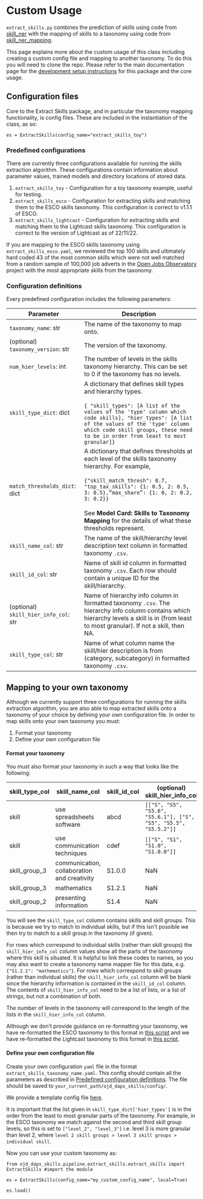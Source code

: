 # Custom Usage

`extract_skills.py` combines the prediction of skills using code from [skill_ner](https://github.com/nestauk/ojd_daps_skills/tree/dev/ojd_daps_skills/pipeline/skill_ner) with the mapping of skills to a taxonomy using code from [skill_ner_mapping](https://github.com/nestauk/ojd_daps_skills/tree/dev/ojd_daps_skills/pipeline/skill_ner_mapping).

This page explains more about the custom usage of this class including creating a custom config file and mapping to another taxonomy. To do this you will need to clone the repo. Please refer to the main documentation page for the [development setup instructions](https://nestauk.github.io/ojd_daps_skills/build/html/about.html#development-a-name-development-a) for this package and the core usage.

## Configuration files <a name="config_files"></a>

Core to the Extract Skills package, and in particular the taxonomy mapping functionality, is config files. These are included in the instantiation of the class, as so:

```
es = ExtractSkills(config_name="extract_skills_toy")
```

### Predefined configurations <a name="predefined_config"></a>

There are currently three configurations available for running the skills extraction algorithm. These configurations contain information about parameter values, trained models and directory locations of stored data.

1. `extract_skills_toy` - Configuration for a toy taxonomy example, useful for testing.
2. `extract_skills_esco` - Configuration for extracting skills and matching them to the ESCO skills taxonomy. This configuration is correct to v1.1.1 of ESCO.
3. `extract_skills_lightcast` - Configuration for extracting skills and matching them to the Lightcast skills taxonomy. This configuration is correct to the version of Lightcast as of 22/11/22.

If you are mapping to the ESCO skills taxonomy using `extract_skills_esco.yaml`, we reviewed the top 100 skills and ultimately hard coded 43 of the most common skills which were not well matched from a random sample of 100,000 job adverts in the [Open Jobs Observatory](https://www.nesta.org.uk/data-visualisation-and-interactive/open-jobs-observatory/) project with the most appropriate skills from the taxonomy.

### Configuration definitions <a name="config_defs"></a>

Every predefined configuration includes the following parameters:

| Parameter                             | Description                                                                                                                                                                                                                                                                                                                                  |
| ------------------------------------- | -------------------------------------------------------------------------------------------------------------------------------------------------------------------------------------------------------------------------------------------------------------------------------------------------------------------------------------------- |
| `taxonomy_name`: str                  | The name of the taxonomy to map onto.                                                                                                                                                                                                                                                                                                        |
| (optional) `taxonomy_version`: str    | The version of the taxonomy.                                                                                                                                                                                                                                                                                                                 |
| `num_hier_levels`: int                | The number of levels in the skills taxonomy hierarchy. This can be set to 0 if the taxonomy has no levels.                                                                                                                                                                                                                                   |
| `skill_type_dict`: dict               | A dictionary that defines skill types and hierarchy types. <br /><br /> `{ "skill_types": [A list of the values of the 'type' column which code skills], "hier_types": [A list of the values of the 'type' column which code skill groups, these need to be in order from least to most granular]}`                                          |
| `match_thresholds_dict`: dict         | A dictionary that defines thresholds at each level of the skills taxonomy hierarchy. For example,<br /> <br /> `{"skill_match_thresh": 0.7, "top_tax_skills": {1: 0.5, 2: 0.5, 3: 0.5},“max_share”: {1: 0, 2: 0.2, 3: 0.2}}`<br /> <br /> See **Model Card: Skills to Taxonomy Mapping** for the details of what these thresholds represent. |
| `skill_name_col`: str                 | The name of the skill/hierarchy level description text column in formatted taxonomy `.csv`.                                                                                                                                                                                                                                                  |
| `skill_id_col`: str                   | Name of skill id column in formatted taxonomy `.csv`. Each row should contain a unique ID for the skill/hierarchy.                                                                                                                                                                                                                           |
| (optional) `skill_hier_info_col`: str | Name of hierarchy info column in formatted taxonomy `.csv`. The hierarchy info column contains which hierarchy levels a skill is in (from least to most granular). If not a skill, then NA.                                                                                                                                                  |
| `skill_type_col`: str                 | Name of what column name the skill/hier description is from (category, subcategory) in formatted taxonomy `.csv`.                                                                                                                                                                                                                            |

## Mapping to your own taxonomy <a name="mapping"></a>

Although we currently support three configurations for running the skills extraction algorithm, you are also able to map extracted skills onto a taxonomy of your choice by defining your own configuration file. In order to map skills onto your own taxonomy you must:

1. Format your taxonomy
2. Define your own configuration file

#### Format your taxonomy <a name="format_tax"></a>

You must also format your taxonomy in such a way that looks like the following:

| skill_type_col | skill_name_col                              | skill_id_col | (optional) skill_hier_info_col                                   |
| -------------- | ------------------------------------------- | ------------ | ---------------------------------------------------------------- |
| skill          | use spreadsheets software                   | abcd         | `[["S", "S5", "S5.6", "S5.6.1"], ["S", "S5", "S5.5", "S5.5.2"]]` |
| skill          | use communication techniques                | cdef         | `[["S", "S1", "S1.0", "S1.0.0"]]`                                |
| skill_group_3  | communication, collaboration and creativity | S1.0.0       | NaN                                                              |
| skill_group_3  | mathematics                                 | S1.2.1       | NaN                                                              |
| skill_group_2  | presenting information                      | S1.4         | NaN                                                              |

You will see the `skill_type_col` column contains skills and skill groups. This is because we try to match to individual skills, but if this isn't possible we then try to match to a skill group in the taxonomy (if given).

For rows which correspond to individual skills (rather than skill groups) the `skill_hier_info_col` column values show all the parts of the taxonomy where this skill is situated. It is helpful to link these codes to names, so you may also want to create a taxonomy name mapper file for this data, e.g. `{"S1.2.1": "mathematics"}`. For rows which correspond to skill groups (rather than individual skills) the `skill_hier_info_col` column will be blank since the hierarchy information is contained in the `skill_id_col` column. The contents of `skill_hier_info_col` need to be a list of lists, or a list of strings, but not a combination of both.

The number of levels in the taxonomy will correspond to the length of the lists in the `skill_hier_info_col` column.

Although we don’t provide guidance on re-formatting your taxonomy, we have re-formatted the ESCO taxonomy to this format in [this script](https://github.com/nestauk/ojd_daps_skills/blob/dev/ojd_daps_skills/pipeline/skill_ner_mapping/esco_formatting.py) and we have re-formatted the Lightcast taxonomy to this format in [this script](https://github.com/nestauk/ojd_daps_skills/blob/dev/ojd_daps_skills/pipeline/skill_ner_mapping/lightcast_formatting.py).

#### Define your own configuration file <a name="custom_config"></a>

Create your own configuration `yaml` file in the format `extract_skills_taxonomy_name.yaml`. This config should contain all the parameters as described in [Predefined configuration definitions](https://nestauk.github.io/ojd_daps_skills/build/html/custom_usage.html#configuration-definitions-a-name-config-defs-a). The file should be saved to `your_current_path/ojd_daps_skills/config/`.

We provide a template config file [here](https://github.com/nestauk/ojd_daps_skills/blob/dev/ojd_daps_skills/config/extract_skills_template.yaml).

It is important that the list given in `skill_type_dict['hier_types']` is in the order from the least to most granular parts of the taxonomy. For example, in the ESCO taxonomy we match against the second and third skill group levels, so this is set to `["level_2", "level_3"]` i.e. level 3 is more granular than level 2, where `level 2 skill groups > level 3 skill groups > individual skill`.

Now you can use your custom taxonomy as:

```
from ojd_daps_skills.pipeline.extract_skills.extract_skills import ExtractSkills #import the module

es = ExtractSkills(config_name="my_custom_config_name", local=True)

es.load()

```
